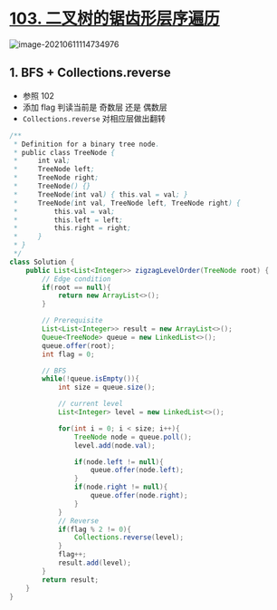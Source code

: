 # [103. 二叉树的锯齿形层序遍历](https://leetcode-cn.com/problems/binary-tree-zigzag-level-order-traversal/)

![image-20210611114734976](https://raw.githubusercontent.com/TWDH/Leetcode-From-Zero/pictures/img/image-20210611114734976.png)

## 1. BFS + Collections.reverse

* 参照 102
* 添加 flag 判读当前是 奇数层 还是 偶数层
* `Collections.reverse` 对相应层做出翻转

```java
/**
 * Definition for a binary tree node.
 * public class TreeNode {
 *     int val;
 *     TreeNode left;
 *     TreeNode right;
 *     TreeNode() {}
 *     TreeNode(int val) { this.val = val; }
 *     TreeNode(int val, TreeNode left, TreeNode right) {
 *         this.val = val;
 *         this.left = left;
 *         this.right = right;
 *     }
 * }
 */
class Solution {
    public List<List<Integer>> zigzagLevelOrder(TreeNode root) {
        // Edge condition
        if(root == null){
            return new ArrayList<>();
        }

        // Prerequisite
        List<List<Integer>> result = new ArrayList<>();
        Queue<TreeNode> queue = new LinkedList<>();
        queue.offer(root);
        int flag = 0;

        // BFS
        while(!queue.isEmpty()){
            int size = queue.size();

            // current level
            List<Integer> level = new LinkedList<>();

            for(int i = 0; i < size; i++){
                TreeNode node = queue.poll();
                level.add(node.val);

                if(node.left != null){
                    queue.offer(node.left);
                }
                if(node.right != null){
                    queue.offer(node.right);
                }
            }
            // Reverse
            if(flag % 2 != 0){
                Collections.reverse(level);
            }
            flag++;
            result.add(level);
        }
        return result;
    }
}
```

